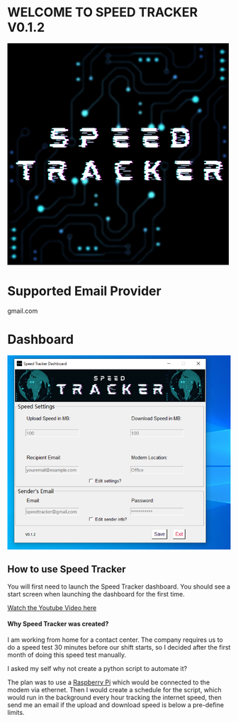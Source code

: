 <body>
<h1>WELCOME TO SPEED TRACKER V0.1.2</h1>

<img src="res/image/Speed_Tracker_logo.png">

<h1>Supported Email Provider</h1>
<il>gmail.com</il>

<h1>Dashboard</h1>

<img src="res/image/Speed_Tracker_Screenshot.png">

<h2>How to use Speed Tracker</h2>
<p>
You will first need to launch the Speed Tracker dashboard.
You should see a start screen when launching the dashboard for the
first time.


<a href="https://www.youtube.com/watch?v=c2h0Tvu2El4"> Watch the Youtube Video here</a>


<h4>Why Speed Tracker was created?</h4>
<p>
I am working from home for a contact center.
The company requires us to do a speed test 30 minutes before our shift starts,
so I decided after the first month of doing this speed test manually.

I asked my self why not create a python script to automate it?

The plan was to use a <a href="https://en.wikipedia.org/wiki/Raspberry_Pi#:~:text=The%20Raspberry%20Pi%204%20Model,HDMI%20(HDMI%20Type%20D)%20ports">Raspberry Pi</a> which would be connected to the modem via ethernet.
Then I would create a schedule for the script, which would run in the background every hour tracking the
internet speed, then send me an email if the upload and download speed is below a pre-define limits.</p>

</body>
